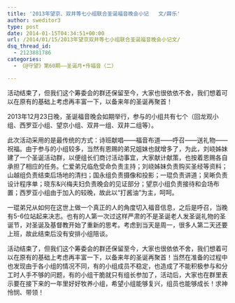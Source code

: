```yaml
---
title: '2013年望京、双井等七小组联合圣诞福音晚会小记   文/薛乐'
author: sweditor3
type: post
date: 2014-01-15T04:34:51+00:00
url: /2014/01/15/2013年望京双井等七小组联合圣诞福音晚会小记文/
dsq_thread_id:
  - 2123881786
categories:
  - 《@守望》第60期——圣诞月•传福音（二）

---
```

活动结束了，但我们这个筹委会的群还保留至今，大家也很依依不舍，我们想着可以在原有的基础上考虑再丰富一下，以备来年的圣诞再聚首！

<!--more-->2013年12月23日晚，圣诞福音晚会如期举行，参与的小组共有七个（回龙观小组、西罗亚小组、望京小组、双井一组、双井二组等）。

此次活动采用的是最传统的方式：诗班献唱——福音布道——呼召——送礼物——祝福。由于参与的小组较多，当然有恩赐的弟兄姐妹也就增多了，为此，刘峣姊妹建了一个圣诞活动群，以便组长们商讨活动事宜，大家献计献策，也按着恩赐各自承担了相应的任务。仁爱弟兄临危受命负责主持；刘峣姊妹负责购买圣经等资料；山越组负责结束后场地的清扫；国永组负责摄像和投影；一琨负责讲道；吴晰负责设计程序单；晓东&兴梅夫妇负责晚会的见证部分；望京小组负责接待和会场布置；西罗亚小组由于加入的较晚，故此以“打酱油”为主，呵呵。

一琨弟兄从如何在这世上做一个真正的人的角度切入福音信息，之后是呼召，当晚有5-6位站起来决志。也有的人第一次过这样严肃的不是圣诞老人发圣诞礼物的圣诞节，对圣诞及基督教开始了重新的思考。考虑到当天是周一，很多人第二天还要上班，故此结束后没有安排小组陪谈。

活动结束了，但我们这个筹委会的群还保留至今，大家也很依依不舍，我们想着可以在原有的基础上考虑再丰富一下，以备来年的圣诞再聚首！当然在准备的过程中也发现由于各小组的情况不同，有的小组成员不稳定，也造成了不能积极参与和分工时人手不够的问题，有的小组干脆就只有组长参加了，活动后，大家也在群里表示要在接下来的一年里好好牧养小组，希望小组能够复兴，组员也能够成长！求神怜悯、带领！